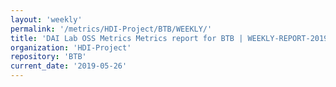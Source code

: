 ```yaml
---
layout: 'weekly'
permalink: '/metrics/HDI-Project/BTB/WEEKLY/'
title: 'DAI Lab OSS Metrics Metrics report for BTB | WEEKLY-REPORT-2019-05-26'
organization: 'HDI-Project'
repository: 'BTB'
current_date: '2019-05-26'
---
```

